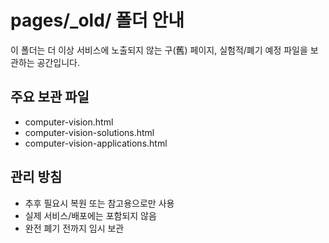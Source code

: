 # pages/_old/ 폴더 안내

이 폴더는 더 이상 서비스에 노출되지 않는 구(舊) 페이지, 실험적/폐기 예정 파일을 보관하는 공간입니다.

## 주요 보관 파일
- computer-vision.html
- computer-vision-solutions.html
- computer-vision-applications.html

## 관리 방침
- 추후 필요시 복원 또는 참고용으로만 사용
- 실제 서비스/배포에는 포함되지 않음
- 완전 폐기 전까지 임시 보관 